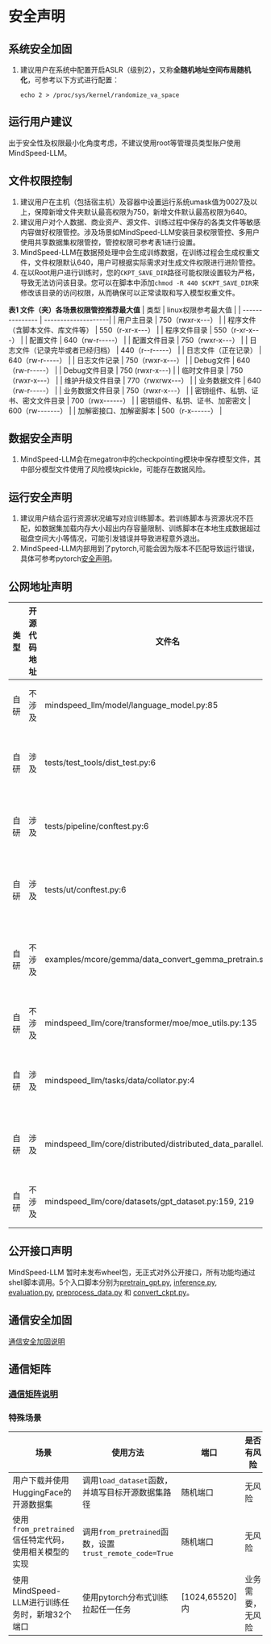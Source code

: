 # 安全声明
## 系统安全加固
1. 建议用户在系统中配置开启ASLR（级别2），又称**全随机地址空间布局随机化**，可参考以下方式进行配置：
    ```
    echo 2 > /proc/sys/kernel/randomize_va_space
    ```

## 运行用户建议
出于安全性及权限最小化角度考虑，不建议使用root等管理员类型账户使用MindSpeed-LLM。

## 文件权限控制
1. 建议用户在主机（包括宿主机）及容器中设置运行系统umask值为0027及以上，保障新增文件夹默认最高权限为750，新增文件默认最高权限为640。
2. 建议用户对个人数据、商业资产、源文件、训练过程中保存的各类文件等敏感内容做好权限管控。涉及场景如MindSpeed-LLM安装目录权限管控、多用户使用共享数据集权限管控，管控权限可参考表1进行设置。
3. MindSpeed-LLM在数据预处理中会生成训练数据，在训练过程会生成权重文件，文件权限默认640，用户可根据实际需求对生成文件权限进行进阶管控。
4. 在以Root用户进行训练时，您的`CKPT_SAVE_DIR`路径可能权限设置较为严格，导致无法访问该目录。您可以在脚本中添加`chmod -R 440 $CKPT_SAVE_DIR`来修改该目录的访问权限，从而确保可以正常读取和写入模型权重文件。

**表1 文件（夹）各场景权限管控推荐最大值**
| 类型          | linux权限参考最大值 |
| --------------- | --------------------|
| 用户主目录                          |    750（rwxr-x---）                |
| 程序文件（含脚本文件、库文件等）      |    550（r-xr-x---）                |
| 程序文件目录                        |    550（r-xr-x---）                |
| 配置文件                            |    640（rw-r-----）                |
| 配置文件目录                        |    750（rwxr-x---）                |
| 日志文件（记录完毕或者已经归档）      |    440（r--r-----）                |
| 日志文件（正在记录）                 |    640（rw-r-----）                |
| 日志文件记录                        |    750（rwxr-x---）                |
| Debug文件                          |    640（rw-r-----）                |
| Debug文件目录                      |    750 (rwxr-x---)                 |
| 临时文件目录                       |     750（rwxr-x---）                |
| 维护升级文件目录                    |    770（rwxrwx---）                |
| 业务数据文件                       |     640（rw-r-----）                |
| 业务数据文件目录                   |     750（rwxr-x---）                |
| 密钥组件、私钥、证书、密文文件目录   |     700（rwx------）                |
| 密钥组件、私钥、证书、加密密文      |     600（rw-------）                |
| 加解密接口、加解密脚本             |     500（r-x------）                |



## 数据安全声明

1. MindSpeed-LLM会在megatron中的checkpointing模块中保存模型文件，其中部分模型文件使用了风险模块pickle，可能存在数据风险。


## 运行安全声明

1. 建议用户结合运行资源状况编写对应训练脚本。若训练脚本与资源状况不匹配，如数据集加载内存大小超出内存容量限制、训练脚本在本地生成数据超过磁盘空间大小等情况，可能引发错误并导致进程意外退出。
2. MindSpeed-LLM内部用到了pytorch,可能会因为版本不匹配导致运行错误，具体可参考pytorch[安全声明](https://gitee.com/ascend/pytorch#%E5%AE%89%E5%85%A8%E5%A3%B0%E6%98%8E)。


## 公网地址声明

| 类型 | 开源代码地址 | 文件名                                                      | 公网IP地址/公网URL地址/域名/邮箱地址                         | 用途说明     |
| ---- | ------------ | ----------------------------------------------------------- | ------------------------------------------------------------ | ------------ |
| 自研 | 不涉及       | mindspeed_llm/model/language_model.py:85                        | https://github.com/kingoflolz/mesh-transformer-jax/          | 详情地址     |
| 自研 | 涉及         | tests/test_tools/dist_test.py:6                             | https://github.com/microsoft/DeepSpeed/blob/master/tests/unit/common.py | 源代码地址   |
| 自研 | 涉及         | tests/pipeline/conftest.py:6                                | https://github.com/microsoft/DeepSpeed/blob/master/tests/conftest.py | 源代码地址   |
| 自研 | 涉及         | tests/ut/conftest.py:6                                      | https://github.com/microsoft/DeepSpeed/blob/master/tests/conftest.py | 源代码地址   |
| 自研 | 不涉及       | examples/mcore/gemma/data_convert_gemma_pretrain.sh:5       | https://huggingface.co/datasets/pleisto/wikipedia-cn-20230720-filtered/resolve/main/wikipedia-cn-20230720-filtered.json?download=true | 数据下载地址 |
| 自研 | 不涉及       | mindspeed_llm/core/transformer/moe/moe_utils.py:135             | https://arxiv.org/abs/2101.03961                             | 论文地址     |
| 自研 | 涉及         | mindspeed_llm/tasks/data/collator.py:4                          | https://github.com/OpenAccess-AI-Collective/axolotl/blob/main/src/axolotl/monkeypatch/utils.py | 源代码地址   |
| 自研 | 涉及         | mindspeed_llm/core/distributed/distributed_data_parallel.py:126 | https://github.com/NVIDIA/TransformerEngine/pull/719         | 源代码地址   |
| 自研 | 不涉及       | mindspeed_llm/core/datasets/gpt_dataset.py:159, 219             | https://gitee.com/ascend/MindSpeed-LLM/wikis/megatron%20data%20helpers%E5%8F%AF%E8%83%BD%E5%BC%95%E5%85%A5%E7%9A%84%E9%97%AE%E9%A2%98 | 详情地址     |

## 公开接口声明
MindSpeed-LLM 暂时未发布wheel包，无正式对外公开接口，所有功能均通过shell脚本调用。5个入口脚本分别为[pretrain_gpt.py](https://gitee.com/ascend/MindSpeed-LLM/blob/master/pretrain_gpt.py), [inference.py](https://gitee.com/ascend/MindSpeed-LLM/blob/master/inference.py), [evaluation.py](https://gitee.com/ascend/MindSpeed-LLM/blob/master/evaluation.py), [preprocess_data.py](https://gitee.com/ascend/MindSpeed-LLM/blob/master/preprocess_data.py) 和 [convert_ckpt.py](https://gitee.com/ascend/MindSpeed-LLM/blob/master/convert_ckpt.py)。


## 通信安全加固

[通信安全加固说明](https://gitee.com/ascend/pytorch/blob/master/SECURITYNOTE.md#%E9%80%9A%E4%BF%A1%E5%AE%89%E5%85%A8%E5%8A%A0%E5%9B%BA
)

## 通信矩阵

### [通信矩阵说明](https://gitee.com/ascend/pytorch/blob/master/SECURITYNOTE.md#%E9%80%9A%E4%BF%A1%E7%9F%A9%E9%98%B5%E4%BF%A1%E6%81%AF)

### 特殊场景
| 场景                                  | 使用方法                                         | 端口 | 是否有风险       |
| ------------------------------------- | ------------------------------------------------ | ---------- | ---------- |
| 用户下载并使用HuggingFace的开源数据集 | 调用`load_dataset`函数，并填写目标开源数据集路径 | 随机端口     | 无风险   |
| 使用`from_pretrained`信任特定代码，使用相关模型的实现     | 调用`from_pretrained`函数，设置`trust_remote_code=True` | 随机端口   | 无风险   |
| 使用MindSpeed-LLM进行训练任务时，新增32个端口 | 使用pytorch分布式训练拉起任一任务 | [1024,65520]内 |业务需要，无风险     |
